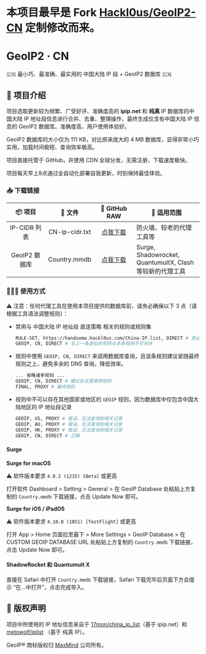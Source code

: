 # 本项目最早是 Fork [Hackl0us/GeoIP2-CN](https://github.com/Hackl0us/GeoIP2-CN) 定制修改而来。

# GeoIP2 · CN
🇨🇳 最小巧、最准确、最实用的 中国大陆 IP 段 + GeoIP2 数据库 🇨🇳

## 🥳 项目介绍
项目选取更新较为频繁、广受好评、准确度高的 **ipip.net** 和 **纯真** IP 数据库的中国大陆 IP 地址段信息进行合并、去重、整理操作，最终生成仅含有中国大陆 IP 信息的 GeoIP2 数据库。准确度高、用户使用体验好。

GeoIP2 数据库的大小仅为 111 KB，对比原来庞大的 4 MB 数据库，显得非常小巧实用，加载时间极短、查询效率极高。

项目直接托管于 GitHub，并使用 CDN 全球分发，无需注册，下载速度极快。

项目每天早上8点通过全自动化部署自我更新，时刻保持最佳体验。

### 📥 下载链接
| 📦 项目 | 📃 文件 | 🐙 GitHub RAW |  🔧 适用范围
|  :--:  |  :--:  |     :--:   | ---- |
| IP-CIDR 列表 | CN-ip-cidr.txt | [点我下载](https://github.com/mangoclover/GeoIP2-CN/raw/release/CN-ip-cidr.txt) | 防火墙、较老的代理工具等 | 
| GeoIP2 数据库 | Country.mmdb | [点我下载](https://github.com/mangoclover/GeoIP2-CN/raw/release/Country.mmdb) | Surge, Shadowrocket,<br>QuantumultX, Clash<br>等较新的代理工具|

### 🙋🏻‍♂️ 使用方式

⚠️ 注意：任何代理工具在使用本项目提供的数据库前，请务必确保以下 3 点（请根据工具语法调整规则）：
* 禁用与 中国大陆 IP 地址段 直连策略 相关的规则或规则集
    ``` bash
    RULE-SET, https://handsome.hackl0us.com/China-IP.list, DIRECT # 务必禁用或删除
    GEOIP, CN, DIRECT # 与上一条类似的规则与本条规则不可共存
    ```

* 规则中使用 `GEOIP, CN, DIRECT` 来调用数据库查询，且该条规则建议紧随最终规则之上，避免多余的 DNS 查询，降低效率。
    ``` bash
    ... 省略诸多规则 ...
    GEOIP, CN, DIRECT # 建议在这里使用规则
    FINAL, PROXY # 最终规则
    ```

* 规则中不可以存在其他国家或地区的 `GEOIP` 规则，因为数据库中仅包含中国大陆地区的 IP 地址段记录
    ``` bash
    GEOIP, US, PROXY # 错误，无法查询到相关记录
    GEOIP, AU, PROXY # 错误，无法查询到相关记录
    GEOIP, HK, PROXY # 错误，无法查询到相关记录
    GEOIP, CN, DIRECT # 正确
    ```

#### Surge 

**Surge for macOS**

⚠️ 软件版本要求 `4.0.2 (1215) [Beta]` 或更高

打开软件 Dashboard > Setting > General > 在 GeoIP Database 处粘贴上方复制的 `Country.mmdb` 下载链接，点击 Update Now 即可。

**Surge for iOS / iPadOS** 

⚠️ 软件版本要求 `4.10.0 (1851) [TestFlight]` 或更高

打开 App > Home 页面拉至最下 > More Settings > GeoIP Database > 在 CUSTOM GEOIP DATABASE URL 处粘贴上方复制的 `Country.mmdb` 下载链接，点击 Update Now 即可。

#### ShadowRocket 和 Quantumult X
直接在 Safari 中打开 `Country.mmdb` 下载链接，Safari 下载完毕后页面下方会提示 “在...中打开”，点击完成导入。


## 🏅 版权声明

项目中所使用的 IP 地址信息来自于 [17mon/china_ip_list](https://github.com/17mon/china_ip_list)（基于 ipip.net）和 [metowolf/iplist](https://github.com/metowolf/iplist) （基于 纯真 IP）。

GeoIP® 商标版权归 [MaxMind](https://www.maxmind.com/) 公司所有。
